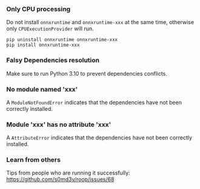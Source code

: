 ### Only CPU processing

Do not install `onnxruntime` and `onnxruntime-xxx` at the same time, otherwise only `CPUExecutionProvider` will run.

```
pip uninstall onnxruntime onnxruntime-xxx
pip install onnxruntime-xxx
```

### Falsy Dependencies resolution

Make sure to run Python 3.10 to prevent dependencies conflicts.


### No module named 'xxx'

A `ModuleNotFoundError` indicates that the dependencies have not been correctly installed.


### Module 'xxx' has no attribute 'xxx'

A `AttributeError` indicates that the dependencies have not been correctly installed.


### Learn from others

Tips from people who are running it successfully: https://github.com/s0md3v/roop/issues/68